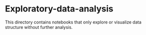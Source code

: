 # Exploratory-data-analysis

This directory contains notebooks that only explore or visualize data structure without further analysis.
